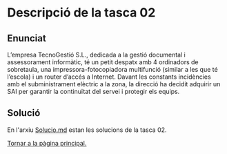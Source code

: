 # Descripció de la tasca 02

## Enunciat
L’empresa TecnoGestió S.L., dedicada a la gestió documental i assessorament informàtic, té un petit despatx amb 4 ordinadors de sobretaula, 
una impressora-fotocopiadora multifunció (similar a les que té l’escola) i un router d’accés a Internet. 
Davant les constants incidències amb el subministrament elèctric a la zona, 
la direcció ha decidit adquirir un SAI per garantir la continuïtat del servei i protegir els equips.

## Solució
En l'arxiu [Solucio.md](Solucio.md) estan les solucions de la tasca 02.

[Tornar a la pàgina principal.](Projecte2)
